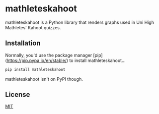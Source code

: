 # mathleteskahoot

mathleteskahoot is a Python library that renders graphs used in Uni High Mathletes' Kahoot quizzes.

## Installation

Normally, you'd use the package manager [pip] (https://pip.pypa.io/en/stable/) to install mathleteskahoot…

```bash
pip install mathleteskahoot
```
mathleteskahoot isn't on PyPI though.

## License
[MIT](https://choosealicense.com/licenses/mit/)
